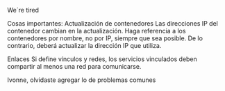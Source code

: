 We´re tired

Cosas importantes:
Actualización de contenedores
Las direcciones IP del contenedor cambian en la actualización. Haga referencia a los contenedores por nombre, no por IP, siempre que sea posible. De lo contrario, deberá actualizar la dirección IP que utiliza.

Enlaces
Si define vínculos y redes, los servicios vinculados deben compartir al menos una red para comunicarse.

Ivonne, olvidaste agregar lo de problemas comunes
